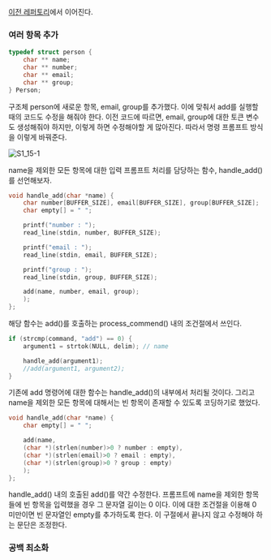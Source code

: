 <a href="">이전 레퍼토리</a>에서 이어진다.

### 여러 항목 추가

```c
typedef struct person {
    char ** name;
    char ** number;
    char ** email;
    char ** group;
} Person;
```

구조체 person에 새로운 항목, email, group를 추가했다.
이에 맞춰서 add를 실행할 때의 코드도 수정을 해줘야 한다.
이전 코드에 따르면, email, group에 대한 토큰 변수도 생성해줘야 하지만, 이렇게 하면 수정해야할 게 많아진다.
따라서 명령 프롬프트 방식을 이렇게 바꿔준다.

<img src="#" alt="S1_15-1" />

name을 제외한 모든 항목에 대한 입력 프롬프트 처리를 담당하는 함수, handle_add()를 선언해보자.

```c
void handle_add(char *name) {
    char number[BUFFER_SIZE], email[BUFFER_SIZE], group[BUFFER_SIZE];
    char empty[] = " ";

    printf("number : ");
    read_line(stdin, number, BUFFER_SIZE);

    printf("email : ");
    read_line(stdin, email, BUFFER_SIZE);

    printf("group : ");
    read_line(stdin, group, BUFFER_SIZE);

    add(name, number, email, group);
    );
};
```
해당 함수는 add()를 호출하는 process_commend() 내의 조건절에서 쓰인다.

```c
if (strcmp(command, "add") == 0) {
    argument1 = strtok(NULL, delim); // name

    handle_add(argument1);
    //add(argument1, argument2);
}
```
기존에 add 명령어에 대한 함수는 handle_add()의 내부에서 처리될 것이다.
그리고 name을 제외한 모든 항목에 대해서는 빈 항목이 존재할 수 있도록 코딩하기로 했었다.

```c
void handle_add(char *name) {
    char empty[] = " ";

    add(name, 
    (char *)(strlen(number)>0 ? number : empty), 
    (char *)(strlen(email)>0 ? email : empty), 
    (char *)(strlen(group)>0 ? group : empty)
    );
};
```
handle_add() 내의 호출된 add()를 약간 수정한다.
프롬프트에 name을 제외한 항목들에 빈 항목을 입력했을 경우 그 문자열 길이는 0 이다.
이에 대한 조건절을 이용해 0 미만이면 빈 문자열인 empty를 추가하도록 한다.
이 구절에서 끝나지 않고 수정해야 하는 문단은 조정한다.

### 공백 최소화
